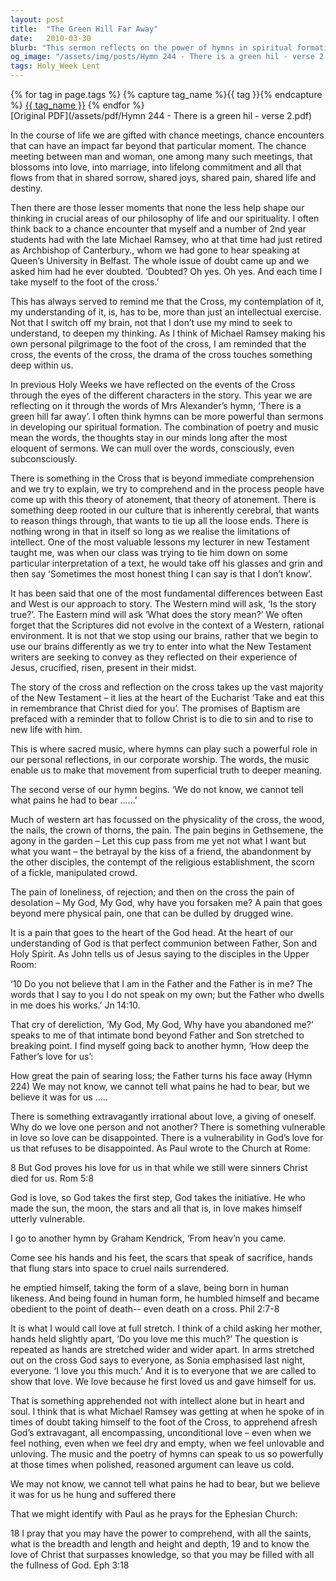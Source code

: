 ```yaml
---
layout: post
title:  "The Green Hill Far Away"
date:   2010-03-30
blurb: "This sermon reflects on the power of hymns in spiritual formation, specifically focusing on the hymn 'There is a green hill far away'. It explores the mystery of the Cross, the pain Jesus had to bear, and the extravagant, unconditional love of God. The sermon encourages listeners to not only use their intellect but also their heart and soul to comprehend the depth of Christ's love."
og_image: "/assets/img/posts/Hymn 244 - There is a green hil - verse 2.png"
tags: Holy_Week Lent
---    
```

<div class="tag-pills">
  {% for tag in page.tags %}
    {% capture tag_name %}{{ tag }}{% endcapture %}
    <a href="{{ site.baseurl }}/tag/{{ tag_name }}" class="tag-pill">{{ tag_name }}</a>
  {% endfor %}
</div>
[Original PDF](/assets/pdf/Hymn 244 - There is a green hil - verse 2.pdf)

In the course of life we are gifted with chance meetings, chance encounters that can have an impact far beyond that particular moment. The chance meeting between man and woman, one among many such meetings, that blossoms into love, into marriage, into lifelong commitment and all that flows from that in shared sorrow, shared joys, shared pain, shared life and destiny.

Then there are those lesser moments that none the less help shape our thinking in crucial areas of our philosophy of life and our spirituality. I often think back to a chance encounter that myself and a number of 2nd year students had with the late Michael Ramsey, who at that time had just retired as Archbishop of Canterbury., whom we had gone to hear speaking at Queen’s University in Belfast. The whole issue of doubt came up and we asked him had he ever doubted. ‘Doubted? Oh yes. Oh yes. And each time I take myself to the foot of the cross.’

This has always served to remind me that the Cross, my contemplation of it, my understanding of it, is, has to be, more than just an intellectual exercise. Not that I switch off my brain, not that I don’t use my mind to seek to understand, to deepen my thinking. As I think of Michael Ramsey making his own personal pilgrimage to the foot of the cross, I am reminded that the cross, the events of the cross, the drama of the cross touches something deep within us.

In previous Holy Weeks we have reflected on the events of the Cross through the eyes of the different characters in the story. This year we are reflecting on it through the words of Mrs Alexander’s hymn, ‘There is a green hill far away’. I often think hymns can be more powerful than sermons in developing our spiritual formation. The combination of poetry and music mean the words, the thoughts stay in our minds long after the most eloquent of sermons. We can mull over the words, consciously, even subconsciously.

There is something in the Cross that is beyond immediate comprehension and we try to explain, we try to comprehend and in the process people have come up with this theory of atonement, that theory of atonement. There is something deep rooted in our culture that is inherently cerebral, that wants to reason things through, that wants to tie up all the loose ends. There is nothing wrong in that in itself so long as we realise the limitations of intellect. One of the most valuable lessons my lecturer in new Testament taught me, was when our class was trying to tie him down on some particular interpretation of a text, he would take off his glasses and grin and then say ‘Sometimes the most honest thing I can say is that I don’t know’.

It has been said that one of the most fundamental differences between East and West is our approach to story. The Western mind will ask, ‘Is the story true?’. The Eastern mind will ask ‘What does the story mean?’ We often forget that the Scriptures did not evolve in the context of a Western, rational environment. It is not that we stop using our brains, rather that we begin to use our brains differently as we try to enter into what the New Testament writers are seeking to convey as they reflected on their experience of Jesus, crucified, risen, present in their midst.

The story of the cross and reflection on the cross takes up the vast majority of the New Testament – it lies at the heart of the Eucharist ‘Take and eat this in remembrance that Christ died for you’. The promises of Baptism are prefaced with a reminder that to follow Christ is to die to sin and to rise to new life with him.

This is where sacred music, where hymns can play such a powerful role in our personal reflections, in our corporate worship. The words, the music enable us to make that movement from superficial truth to deeper meaning.

The second verse of our hymn begins. ‘We do not know, we cannot tell what pains he had to bear ……’

Much of western art has focussed on the physicality of the cross, the wood, the nails, the crown of thorns, the pain. The pain begins in Gethsemene, the agony in the garden – Let this cup pass from me yet not what I want but what you want – the betrayal by the kiss of a friend, the abandonment by the other disciples, the contempt of the religious establishment, the scorn of a fickle, manipulated crowd.

The pain of loneliness, of rejection; and then on the cross the pain of desolation – My God, My God, why have you forsaken me? A pain that goes beyond mere physical pain, one that can be dulled by drugged wine.

It is a pain that goes to the heart of the God head. At the heart of our understanding of God is that perfect communion between Father, Son and Holy Spirit. As John tells us of Jesus saying to the disciples in the Upper Room:

‘10 Do you not believe that I am in the Father and the Father is in me? The words that I say to you I do not speak on my own; but the Father who dwells in me does his works.’ Jn 14:10.

That cry of dereliction, ‘My God, My God, Why have you abandoned me?’ speaks to me of that intimate bond beyond Father and Son stretched to breaking point. I find myself going back to another hymn, ‘How deep the Father’s love for us’:

How great the pain of searing loss;
the Father turns his face away (Hymn 224)
We may not know, we cannot tell
what pains he had to bear,
but we believe it was for us …..

There is something extravagantly irrational about love, a giving of oneself. Why do we love one person and not another? There is something vulnerable in love so love can be disappointed. There is a vulnerability in God’s love for us that refuses to be disappointed. As Paul wrote to the Church at Rome:

8 But God proves his love for us in that while we still were sinners Christ died for us. Rom 5:8

God is love, so God takes the first step, God takes the initiative. He who made the sun, the moon, the stars and all that is, in love makes himself utterly vulnerable.

I go to another hymn by Graham Kendrick, ‘From heav’n you came.

Come see his hands and his feet,
the scars that speak of sacrifice,
hands that flung stars into space
to cruel nails surrendered.

he emptied himself,
taking the form of a slave,
being born in human likeness.
And being found in human form,
he humbled himself
and became obedient to the point of death--
even death on a cross. Phil 2:7-8

It is what I would call love at full stretch. I think of a child asking her mother, hands held slightly apart, ‘Do you love me this much?’ The question is repeated as hands are stretched wider and wider apart. In arms stretched out on the cross God says to everyone, as Sonia emphasised last night, everyone. ‘I love you this much.’ And it is to everyone that we are called to show that love. We love because he first loved us and gave himself for us.

That is something apprehended not with intellect alone but in heart and soul. I think that is what Michael Ramsey was getting at when he spoke of in times of doubt taking himself to the foot of the Cross, to apprehend afresh God’s extravagant, all encompassing, unconditional love – even when we feel nothing, even when we feel dry and empty, when we feel unlovable and unloving. The music and the poetry of hymns can speak to us so powerfully at those times when polished, reasoned argument can leave us cold.

We may not know, we cannot tell
what pains he had to bear,
but we believe it was for us
he hung and suffered there

That we might identify with Paul as he prays for the Ephesian Church:

18 I pray that you may have the power to comprehend, with all the saints, what is the breadth and length and height and depth, 19 and to know the love of Christ that surpasses knowledge, so that you may be filled with all the fullness of God. Eph 3:18
